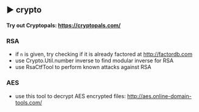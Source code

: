 ## ► crypto

#### Try out Cryptopals: https://cryptopals.com/

### RSA

- if ```n``` is given, try checking if it is already factored at http://factordb.com
- use Crypto.Util.number inverse to find modular inverse for RSA
- use RsaCtfTool to perform known attacks against RSA

### AES
- use this tool to decrypt AES encrypted files: http://aes.online-domain-tools.com/
